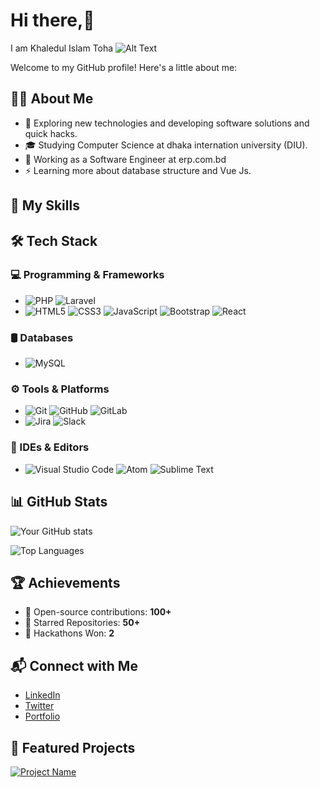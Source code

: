 # Hi there,👋
I am Khaledul Islam Toha
![Alt Text]([https://media.giphy.com/media/example.gif](https://user-images.githubusercontent.com/48678280/88862734-4903af80-d201-11ea-968b-9c939d88a37c.gif))

Welcome to my GitHub profile! Here's a little about me:

## 🧑‍💻 About Me
- 🤔   Exploring new technologies and developing software solutions and quick hacks.
- 🎓   Studying Computer Science at dhaka internation university (DIU).
- 💼   Working as a Software Engineer at erp.com.bd
- ⚡   Learning more about database structure and Vue Js.

## 🚀 My Skills
## 🛠 Tech Stack

### 💻 Programming & Frameworks
- ![PHP](https://img.shields.io/badge/-PHP-777BB4?logo=php&logoColor=white&style=flat-square) ![Laravel](https://img.shields.io/badge/-Laravel-FF2D20?logo=laravel&logoColor=white&style=flat-square)
- ![HTML5](https://img.shields.io/badge/-HTML5-E34F26?logo=html5&logoColor=white&style=flat-square) ![CSS3](https://img.shields.io/badge/-CSS3-1572B6?logo=css3&logoColor=white&style=flat-square) ![JavaScript](https://img.shields.io/badge/-JavaScript-F7DF1E?logo=javascript&logoColor=black&style=flat-square) ![Bootstrap](https://img.shields.io/badge/-Bootstrap-7952B3?logo=bootstrap&logoColor=white&style=flat-square) ![React](https://img.shields.io/badge/-React-61DAFB?logo=react&logoColor=black&style=flat-square)

### 🛢 Databases
- ![MySQL](https://img.shields.io/badge/-MySQL-4479A1?logo=mysql&logoColor=white&style=flat-square)

### ⚙️ Tools & Platforms
- ![Git](https://img.shields.io/badge/-Git-F05032?logo=git&logoColor=white&style=flat-square) ![GitHub](https://img.shields.io/badge/-GitHub-181717?logo=github&logoColor=white&style=flat-square) ![GitLab](https://img.shields.io/badge/-GitLab-FC6D26?logo=gitlab&logoColor=white&style=flat-square)
- ![Jira](https://img.shields.io/badge/-Jira-0052CC?logo=jira&logoColor=white&style=flat-square) ![Slack](https://img.shields.io/badge/-Slack-4A154B?logo=slack&logoColor=white&style=flat-square)

### 🔧 IDEs & Editors
- ![Visual Studio Code](https://img.shields.io/badge/-VS%20Code-007ACC?logo=visual-studio-code&logoColor=white&style=flat-square) ![Atom](https://img.shields.io/badge/-Atom-66595C?logo=atom&logoColor=white&style=flat-square) ![Sublime Text](https://img.shields.io/badge/-Sublime%20Text-FF9800?logo=sublime-text&logoColor=white&style=flat-square)


## 📊 GitHub Stats
![Your GitHub stats](https://github-readme-stats.vercel.app/api?username=your-username&show_icons=true&theme=radical)

![Top Languages](https://github-readme-stats.vercel.app/api/top-langs/?username=your-username&layout=compact&theme=radical)

## 🏆 Achievements
- 🥇 Open-source contributions: **100+**
- 🌟 Starred Repositories: **50+**
- 🏅 Hackathons Won: **2**

## 📬 Connect with Me
- [LinkedIn](https://linkedin.com/in/your-username)
- [Twitter](https://twitter.com/your-username)
- [Portfolio](https://your-portfolio.com)

## 🎨 Featured Projects
[![Project Name](https://github-readme-stats.vercel.app/api/pin/?username=your-username&repo=repository-name&theme=radical)](https://github.com/your-username/repository-name)
